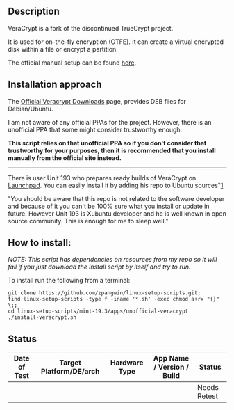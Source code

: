 
## Description

VeraCrypt is a fork of the discontinued TrueCrypt project.

It is used for on-the-fly encryption (OTFE). It can create a virtual encrypted disk within a file or encrypt a partition.

The official manual setup can be found [here](https://www.veracrypt.fr/en/Downloads.html).

## Installation approach

The [Official Veracrypt Downloads](https://www.veracrypt.fr/en/Downloads.html) page, provides DEB files for Debian/Ubuntu.

I am not aware of any official PPAs for the project. However, there is an unofficial PPA that some might consider trustworthy enough:

**This script relies on that unofficial PPA so if you don't consider that trustworthy for your purposes, then it is recommended that you install manually from the official site instead.**

---

There is user Unit 193 who prepares ready builds of VeraCrypt on [Launchpad](https://launchpad.net/~unit193/+archive/ubuntu/encryption). You can easily install it by adding his repo to Ubuntu sources"[1](https://askubuntu.com/questions/929195/what-is-the-recommended-way-to-use-veracrypt-in-ubuntu)

"You should be aware that this repo is not related to the software developer and because of it you can't be 100% sure what you install or update in future. However Unit 193 is Xubuntu developer and he is well known in open source community. This is enough for me to sleep well."


## How to install:

*NOTE: This script has dependencies on resources from my repo so it will fail if you just download the install script by itself and try to run.*

To install run the following from a terminal:

```
git clone https://github.com/zpangwin/linux-setup-scripts.git;
find linux-setup-scripts -type f -iname '*.sh' -exec chmod a+rx "{}" \;;
cd linux-setup-scripts/mint-19.3/apps/unofficial-veracrypt
./install-veracrypt.sh
```

## Status

| Date of Test  | Target Platform/DE/arch | Hardware Type  | App Name / Version / Build                | Status  |
| ------------- | ------------------------| -------------- | ----------------------------------------- | ------- |
|  |  |      |  | Needs Retest |



